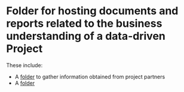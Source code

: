 # Folder for hosting documents and reports related to the business understanding of a data-driven Project

These include:

* A [folder](/docs/1.BusinessUnderstanding/PartnerRelatedDocuments/) to gather information obtained from project partners
* A [folder](/docs/1.BusinessUnderstanding/BusinessNeedEvidence/) 